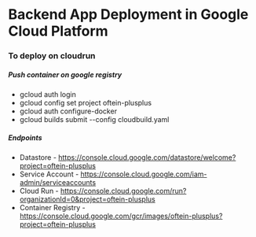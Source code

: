 # Backend App Deployment in Google Cloud Platform

### To deploy on cloudrun
##### Push container on google registry
* gcloud auth login
* gcloud config set project oftein-plusplus
* gcloud auth configure-docker
* gcloud builds submit --config cloudbuild.yaml

##### Endpoints
* Datastore - https://console.cloud.google.com/datastore/welcome?project=oftein-plusplus
* Service Account - https://console.cloud.google.com/iam-admin/serviceaccounts
* Cloud Run - https://console.cloud.google.com/run?organizationId=0&project=oftein-plusplus
* Container Registry - https://console.cloud.google.com/gcr/images/oftein-plusplus?project=oftein-plusplus
